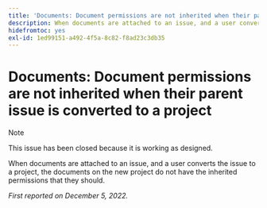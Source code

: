 ```yaml
---
title: 'Documents: Document permissions are not inherited when their parent issue is converted to a project'
description: When documents are attached to an issue, and a user converts the issue to a project, the documents on the new project do not have the inherited permissions that they should.
hidefromtoc: yes
exl-id: 1ed99151-a492-4f5a-8c82-f8ad23c3db35
---
```

# Documents: Document permissions are not inherited when their parent issue is converted to a project

>[!NOTE]
>
>This issue has been closed because it is working as designed.

<!--This issue is on both WF and WFP TOCs-->

When documents are attached to an issue, and a user converts the issue to a project, the documents on the new project do not have the inherited permissions that they should.

_First reported on December 5, 2022._
